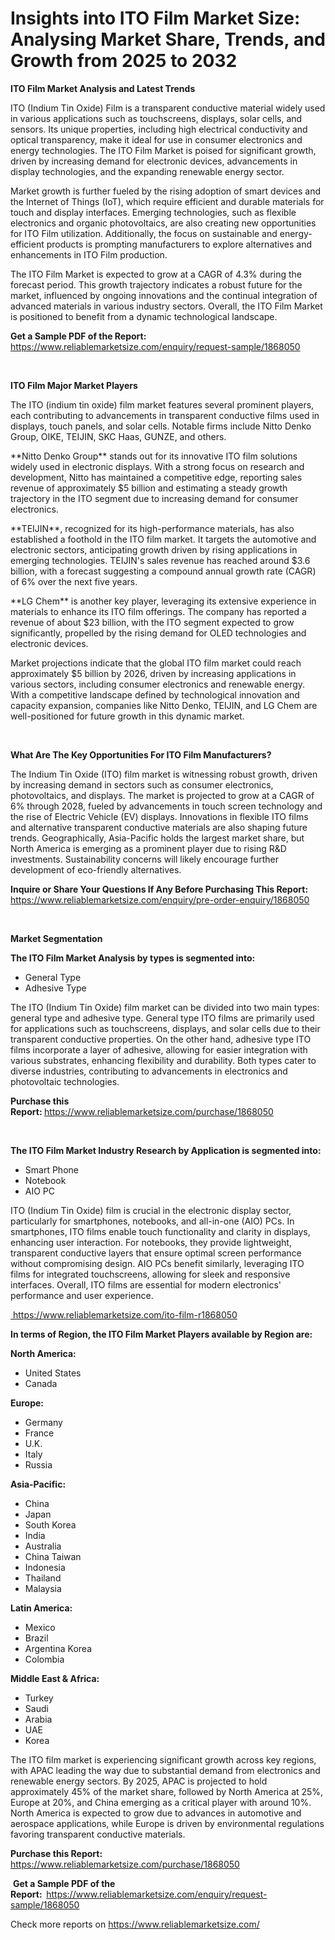 <p><h1>Insights into ITO Film Market Size: Analysing Market Share, Trends, and Growth from 2025 to 2032</h1></p><p><strong>ITO Film Market Analysis and Latest Trends</strong></p>
<p><p>ITO (Indium Tin Oxide) Film is a transparent conductive material widely used in various applications such as touchscreens, displays, solar cells, and sensors. Its unique properties, including high electrical conductivity and optical transparency, make it ideal for use in consumer electronics and energy technologies. The ITO Film Market is poised for significant growth, driven by increasing demand for electronic devices, advancements in display technologies, and the expanding renewable energy sector.</p><p>Market growth is further fueled by the rising adoption of smart devices and the Internet of Things (IoT), which require efficient and durable materials for touch and display interfaces. Emerging technologies, such as flexible electronics and organic photovoltaics, are also creating new opportunities for ITO Film utilization. Additionally, the focus on sustainable and energy-efficient products is prompting manufacturers to explore alternatives and enhancements in ITO Film production.</p><p>The ITO Film Market is expected to grow at a CAGR of 4.3% during the forecast period. This growth trajectory indicates a robust future for the market, influenced by ongoing innovations and the continual integration of advanced materials in various industry sectors. Overall, the ITO Film Market is positioned to benefit from a dynamic technological landscape.</p></p>
<p><strong>Get a Sample PDF of the Report:&nbsp;</strong> <a href="https://www.reliablemarketsize.com/enquiry/request-sample/1868050?utm_campaign=1103&utm_medium=2&utm_source=Github&utm_content=ia&utm_term=30012025&utm_id=ito-film">https://www.reliablemarketsize.com/enquiry/request-sample/1868050</a></p>
<p>&nbsp;</p>
<p><strong>ITO Film Major Market Players</strong></p>
<p><p>The ITO (indium tin oxide) film market features several prominent players, each contributing to advancements in transparent conductive films used in displays, touch panels, and solar cells. Notable firms include Nitto Denko Group, OIKE, TEIJIN, SKC Haas, GUNZE, and others.</p><p>**Nitto Denko Group** stands out for its innovative ITO film solutions widely used in electronic displays. With a strong focus on research and development, Nitto has maintained a competitive edge, reporting sales revenue of approximately $5 billion and estimating a steady growth trajectory in the ITO segment due to increasing demand for consumer electronics.</p><p>**TEIJIN**, recognized for its high-performance materials, has also established a foothold in the ITO film market. It targets the automotive and electronic sectors, anticipating growth driven by rising applications in emerging technologies. TEIJIN's sales revenue has reached around $3.6 billion, with a forecast suggesting a compound annual growth rate (CAGR) of 6% over the next five years.</p><p>**LG Chem** is another key player, leveraging its extensive experience in materials to enhance its ITO film offerings. The company has reported a revenue of about $23 billion, with the ITO segment expected to grow significantly, propelled by the rising demand for OLED technologies and electronic devices.</p><p>Market projections indicate that the global ITO film market could reach approximately $5 billion by 2026, driven by increasing applications in various sectors, including consumer electronics and renewable energy. With a competitive landscape defined by technological innovation and capacity expansion, companies like Nitto Denko, TEIJIN, and LG Chem are well-positioned for future growth in this dynamic market.</p></p>
<p>&nbsp;</p>
<p><strong>What Are The Key Opportunities For ITO Film Manufacturers?</strong></p>
<p><p>The Indium Tin Oxide (ITO) film market is witnessing robust growth, driven by increasing demand in sectors such as consumer electronics, photovoltaics, and displays. The market is projected to grow at a CAGR of 6% through 2028, fueled by advancements in touch screen technology and the rise of Electric Vehicle (EV) displays. Innovations in flexible ITO films and alternative transparent conductive materials are also shaping future trends. Geographically, Asia-Pacific holds the largest market share, but North America is emerging as a prominent player due to rising R&D investments. Sustainability concerns will likely encourage further development of eco-friendly alternatives.</p></p>
<p><strong>Inquire or Share Your Questions If Any Before Purchasing This Report:</strong> <a href="https://www.reliablemarketsize.com/enquiry/pre-order-enquiry/1868050?utm_campaign=1103&utm_medium=2&utm_source=Github&utm_content=ia&utm_term=30012025&utm_id=ito-film">https://www.reliablemarketsize.com/enquiry/pre-order-enquiry/1868050</a></p>
<p>&nbsp;</p>
<p><strong>Market Segmentation</strong></p>
<p><strong>The ITO Film Market Analysis by types is segmented into:</strong></p>
<p><ul><li>General Type</li><li>Adhesive Type</li></ul></p>
<p><p>The ITO (Indium Tin Oxide) film market can be divided into two main types: general type and adhesive type. General type ITO films are primarily used for applications such as touchscreens, displays, and solar cells due to their transparent conductive properties. On the other hand, adhesive type ITO films incorporate a layer of adhesive, allowing for easier integration with various substrates, enhancing flexibility and durability. Both types cater to diverse industries, contributing to advancements in electronics and photovoltaic technologies.</p></p>
<p><strong>Purchase this Report:&nbsp;</strong><a href="https://www.reliablemarketsize.com/purchase/1868050?utm_campaign=1103&utm_medium=2&utm_source=Github&utm_content=ia&utm_term=30012025&utm_id=ito-film">https://www.reliablemarketsize.com/purchase/1868050</a></p>
<p>&nbsp;</p>
<p><strong>The ITO Film Market Industry Research by Application is segmented into:</strong></p>
<p><ul><li>Smart Phone</li><li>Notebook</li><li>AIO PC</li></ul></p>
<p><p>ITO (Indium Tin Oxide) film is crucial in the electronic display sector, particularly for smartphones, notebooks, and all-in-one (AIO) PCs. In smartphones, ITO films enable touch functionality and clarity in displays, enhancing user interaction. For notebooks, they provide lightweight, transparent conductive layers that ensure optimal screen performance without compromising design. AIO PCs benefit similarly, leveraging ITO films for integrated touchscreens, allowing for sleek and responsive interfaces. Overall, ITO films are essential for modern electronics' performance and user experience.</p></p>
<p><a href="https://www.reliablemarketsize.com/ito-film-r1868050?utm_campaign=1103&utm_medium=2&utm_source=Github&utm_content=ia&utm_term=30012025&utm_id=ito-film">&nbsp;https://www.reliablemarketsize.com/ito-film-r1868050</a></p>
<p><strong>In terms of Region, the ITO Film Market Players available by Region are:</strong></p>
<p>
    <p> <strong> North America: </strong>
        <ul>
            <li>United States</li>
            <li>Canada</li>
        </ul>
        </p> 
    <p> <strong> Europe: </strong>
        <ul>
            <li>Germany</li>
            <li>France</li>
            <li>U.K.</li>
            <li>Italy</li>
            <li>Russia</li>
        </ul>
        </p> 
    <p> <strong> Asia-Pacific: </strong>
        <ul>
            <li>China</li>
            <li>Japan</li>
            <li>South Korea</li>
            <li>India</li>
            <li>Australia</li>
            <li>China Taiwan</li>
            <li>Indonesia</li>
            <li>Thailand</li>
            <li>Malaysia</li>
        </ul>
        </p> 
    <p> <strong> Latin America: </strong>
        <ul>
            <li>Mexico</li>
            <li>Brazil</li>
            <li>Argentina Korea</li>
            <li>Colombia</li>
        </ul>
        </p> 
    <p> <strong> Middle East & Africa: </strong>
        <ul>
            <li>Turkey</li>
            <li>Saudi</li>
            <li>Arabia</li>
            <li>UAE</li>
            <li>Korea</li>
        </ul>
    </p>
    </p>
<p><p>The ITO film market is experiencing significant growth across key regions, with APAC leading the way due to substantial demand from electronics and renewable energy sectors. By 2025, APAC is projected to hold approximately 45% of the market share, followed by North America at 25%, Europe at 20%, and China emerging as a critical player with around 10%. North America is expected to grow due to advances in automotive and aerospace applications, while Europe is driven by environmental regulations favoring transparent conductive materials.</p></p>
<p><strong>Purchase this Report: </strong><a href="https://www.reliablemarketsize.com/purchase/1868050?utm_campaign=1103&utm_medium=2&utm_source=Github&utm_content=ia&utm_term=30012025&utm_id=ito-film">https://www.reliablemarketsize.com/purchase/1868050</a></p>
<p>&nbsp;<strong>Get a Sample PDF of the Report:&nbsp;&nbsp;</strong><a href="https://www.reliablemarketsize.com/enquiry/request-sample/1868050?utm_campaign=1103&utm_medium=2&utm_source=Github&utm_content=ia&utm_term=30012025&utm_id=ito-film">https://www.reliablemarketsize.com/enquiry/request-sample/1868050</a></p>
<p><strong></strong></p>
<p>Check more reports on <a href="https://www.reliablemarketsize.com/?utm_campaign=1103&utm_medium=2&utm_source=Github&utm_content=ia&utm_term=30012025&utm_id=ito-film">https://www.reliablemarketsize.com/</a></p>